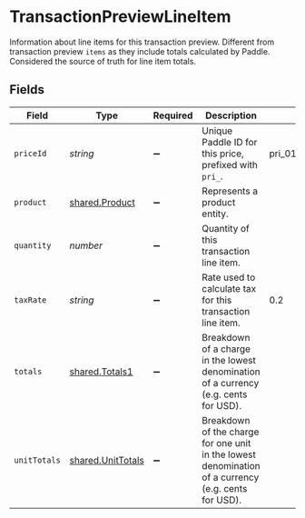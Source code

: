# TransactionPreviewLineItem

Information about line items for this transaction preview. Different from transaction preview `items` as they include totals calculated by Paddle. Considered the source of truth for line item totals.


## Fields

| Field                                                                                               | Type                                                                                                | Required                                                                                            | Description                                                                                         | Example                                                                                             |
| --------------------------------------------------------------------------------------------------- | --------------------------------------------------------------------------------------------------- | --------------------------------------------------------------------------------------------------- | --------------------------------------------------------------------------------------------------- | --------------------------------------------------------------------------------------------------- |
| `priceId`                                                                                           | *string*                                                                                            | :heavy_minus_sign:                                                                                  | Unique Paddle ID for this price, prefixed with `pri_`.                                              | pri_01gsz8z1q1n00f12qt82y31smh                                                                      |
| `product`                                                                                           | [shared.Product](../../models/shared/product.md)                                                    | :heavy_minus_sign:                                                                                  | Represents a product entity.                                                                        |                                                                                                     |
| `quantity`                                                                                          | *number*                                                                                            | :heavy_minus_sign:                                                                                  | Quantity of this transaction line item.                                                             |                                                                                                     |
| `taxRate`                                                                                           | *string*                                                                                            | :heavy_minus_sign:                                                                                  | Rate used to calculate tax for this transaction line item.                                          | 0.2                                                                                                 |
| `totals`                                                                                            | [shared.Totals1](../../models/shared/totals1.md)                                                    | :heavy_minus_sign:                                                                                  | Breakdown of a charge in the lowest denomination of a currency (e.g. cents for USD).                |                                                                                                     |
| `unitTotals`                                                                                        | [shared.UnitTotals](../../models/shared/unittotals.md)                                              | :heavy_minus_sign:                                                                                  | Breakdown of the charge for one unit in the lowest denomination of a currency (e.g. cents for USD). |                                                                                                     |
